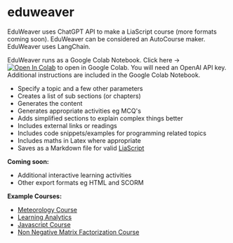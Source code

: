 # eduweaver

EduWeaver uses ChatGPT API to make a LiaScript course (more formats coming soon). EduWeaver can be considered an AutoCourse maker. EduWeaver uses LangChain.

EduWeaver runs as a Google Colab Notebook. Click here -> [![Open In Colab](https://colab.research.google.com/assets/colab-badge.svg)](https://colab.research.google.com/github/aneesha/eduweaver/blob/main/EduWeaver_AutoCourse.ipynb) to open in Google Colab. You will need an OpenAI API key. Additional instructions are included in the Google Colab Notebook. 

- Specify a topic and a few other parameters
- Creates a list of sub sections (or chapters)
- Generates the content
- Generates appropriate activities eg MCQ's
- Adds simplified sections to explain complex things better
- Includes external links or readings
- Includes code snippets/examples for programming related topics
- Includes maths in Latex where appropriate
- Saves as a Markdown file for valid [LiaScript](https://liascript.github.io/)

**Coming soon:**

- Additional interactive learning activities
- Other export formats eg HTML and SCORM

**Example Courses:**

- [Meteorology Course](https://liascript.github.io/course/?https://raw.githubusercontent.com/aneesha/eduweaver/main/example_courses/Meteorology_Course.md)
- [Learning Analytics](https://liascript.github.io/course/?https://raw.githubusercontent.com/aneesha/eduweaver/main/example_courses/LearningAnalytics_Course.md)
- [Javascript Course](https://liascript.github.io/course/?https://raw.githubusercontent.com/aneesha/eduweaver/main/example_courses/Javascript_Course.md)
- [Non Negative Matrix Factorization Course](https://liascript.github.io/course/?https://raw.githubusercontent.com/aneesha/eduweaver/main/example_courses/NMF_Course.md)


